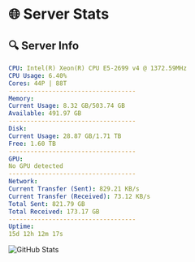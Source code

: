 # 🌐 Server Stats
## 🔍 Server Info
```yaml
CPU: Intel(R) Xeon(R) CPU E5-2699 v4 @ 1372.59MHz
CPU Usage: 6.40%
Cores: 44P | 88T
-----------------------------------
Memory:
Current Usage: 8.32 GB/503.74 GB
Available: 491.97 GB
-----------------------------------
Disk:
Current Usage: 28.87 GB/1.71 TB
Free: 1.60 TB
-----------------------------------
GPU:
No GPU detected
-----------------------------------
Network:
Current Transfer (Sent): 829.21 KB/s
Current Transfer (Received): 73.12 KB/s
Total Sent: 821.79 GB
Total Received: 173.17 GB
-----------------------------------
Uptime:
15d 12h 12m 17s
```
![GitHub Stats](https://img.shields.io/badge/Updated-2025-05-05_05:21:05-blue)